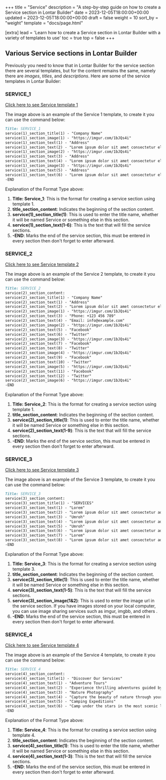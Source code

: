 +++
title = "Service"
description = "A step-by-step guide on how to create a Service section in Lontar Builder"
date = 2023-12-05T18:00:00+00:00
updated = 2023-12-05T18:00:00+00:00
draft = false
weight = 10
sort_by = "weight"
template = "docs/page.html"

[extra]
lead = 'Learn how to create a Service section in Lontar Builder with a variety of templates to use'
toc = true
top = false
+++

## Various Service sections in Lontar Builder
Previously you need to know that in Lontar Builder for the service section there are several templates, but for the content remains the same, namely there are *images*, *titles*, and *descriptions*. Here are some of the service templates in Lontar Builder:

### SERVICE_1

[Click here to see Service template 1](https://imgur.com/trQ6SXD)

The image above is an example of the Service 1 template, to create it you can use the command below:

```markdown
Title: SERVICE_1
service(1)_section_title(1) - "Company Name"
service(1)_section_image(1) - "https://imgur.com/1bJQs4i"
service(1)_section_text(1) - "Address"
service(1)_section_text(2) - "Lorem ipsum dolor sit amet consectetur elit. Dignissimos corrupti nihil commodidolorum iste pariatur repudiandae quaerat."
service(1)_section_image(2) - "https://imgur.com/1bJQs4i"
service(1)_section_text(3) - "Address"
service(1)_section_text(4) - "Lorem ipsum dolor sit amet consectetur elit. Dignissimos corrupti nihil commodidolorum iste pariatur repudiandae quaerat."
service(1)_section_image(3) - "https://imgur.com/1bJQs4i"
service(1)_section_text(5) - "Address"
service(1)_section_text(6) - "Lorem ipsum dolor sit amet consectetur elit. Dignissimos corrupti nihil commodidolorum iste pariatur repudiandae quaerat."
-END
```

Explanation of the Format Type above:

1. **Title: Service_1**: This is the format for creating a service section using template 1.
2. **title_section_content**: Indicates the beginning of the section content.
3. **service(1)_section_title(1)**: This is used to enter the title name, whether it will be named Service or something else in this section.
4. **service(1)_section_text(1-6)**: This is the text that will fill the service sections.
5. **-END**: Marks the end of the service section, this must be entered in every section then don't forget to enter afterward.

### SERVICE_2

[Click here to see Service template 2](https://imgur.com/trQ6SXD)

The image above is an example of the Service 2 template, to create it you can use the command below:

```markdown
Title: SERVICE_2
service(2)_section_content:
service(2)_section_title(1) - "Company Name"
service(2)_section_text(1) - "Address"
service(2)_section_text(2) - "Lorem ipsum dolor sit amet consectetur elit. Dignissimos corrupti nihil commodidolorum iste pariatur repudiandae quaerat."
service(2)_section_image(1) - "https://imgur.com/1bJQs4i"
service(2)_section_text(3) - "Phone: +123 456 789"
service(2)_section_text(4) - "Email: info@example.com"
service(2)_section_image(2) - "https://imgur.com/1bJQs4i"
service(2)_section_text(5) - "Facebook"
service(2)_section_text(6) - "Twitter"
service(2)_section_image(3) - "https://imgur.com/1bJQs4i"
service(2)_section_text(7) - "Facebook"
service(2)_section_text(8) - "Twitter"
service(2)_section_image(4) - "https://imgur.com/1bJQs4i"
service(2)_section_text(9) - "Facebook"
service(2)_section_text(10) - "Twitter"
service(2)_section_image(5) - "https://imgur.com/1bJQs4i"
service(2)_section_text(11) - "Facebook"
service(2)_section_text(12) - "Twitter"
service(2)_section_image(6) - "https://imgur.com/1bJQs4i"
-END
```
Explanation of the Format Type above:

1. **Title: Service_2**: This is the format for creating a service section using template 1.
2. **title_section_content**: Indicates the beginning of the section content.
3. **service(2)_section_title(1)**: This is used to enter the title name, whether it will be named Service or something else in this section.
4. **service(2)_section_text(1-9)**: This is the text that will fill the service sections.
5. **-END**: Marks the end of the service section, this must be entered in every section then don't forget to enter afterward.

### SERVICE_3

[Click here to see Service template 3](https://imgur.com/trQ6SXD)

The image above is an example of the Service 3 template, to create it you can use the command below:

```markdown
Title: SERVICE_3
service(3)_section_content:
service(3)_section_title(1) - "SERVICES"
service(3)_section_text(1) - "Lorem"
service(3)_section_text(2) - "Lorem ipsum dolor sit amet consectetur adipisicing elit. Quis sed alias nobis dolore fugiat, eligendi perspiciatis amet dolorem aperiam quidem. Nesciunt, quis, non accusantium ea asperiores corrupti, ipsam neque tenetur laborum cumque eius soluta omnis debitis voluptatibus deleniti libero ipsa."
service(3)_section_text(3) - "Umroh"
service(3)_section_text(4) - "Lorem ipsum dolor sit amet consectetur adipisicing elit. Necessitatibus soluta omnis eos nobis sapiente, vero commodi eaque, repellat nisi aliquam non! Provident nemo tempore quos labore doloremque magnam velit beatae, consequuntur, modi natus distinctio! Cum qui numquam sapiente pariatur non."
service(3)_section_text(5) - "Umroh"
service(3)_section_text(6) - "Lorem ipsum dolor sit amet consectetur adipisicing elit. Non velit animi nam nobis est, impedit beatae neque perferendis, iure voluptates consectetur voluptas eaque, autem aliquam aliquid aspernatur voluptatibus dolor. Voluptatem blanditiis incidunt, saepe totam dolores temporibus. Voluptate labore modi recusandae!"
service(3)_section_text(7) - "Lorem"
service(3)_section_text(8) - "Lorem ipsum dolor sit amet consectetur adipisicing elit. Non velit animi nam nobis est, impedit beatae neque perferendis, iure voluptates consectetur voluptas eaque, autem aliquam aliquid aspernatur voluptatibus dolor. Voluptatem blanditiis incidunt, saepe totam dolores temporibus. Voluptate labore modi recusandae!"
-END
```
Explanation of the Format Type above:

1. **Title: Service_3**: This is the format for creating a service section using template 3.
2. **title_section_content**: Indicates the beginning of the section content.
3. **service(3)_section_title(1)**: This is used to enter the title name, whether it will be named Service or something else in this section.
4. **service(3)_section_text(1-5)**: This is the text that will fill the service sections.
5. **service(3)_section_image(1&2)**: This is used to enter the image url in the service section. If you have images stored on your local computer, you can use image sharing services such as imgur, imgbb, and others .
6. **-END**: Marks the end of the service section, this must be entered in every section then don't forget to enter afterward.

### SERVICE_4

[Click here to see Service template 4](https://imgur.com/trQ6SXD)

The image above is an example of the Service 4 template, to create it you can use the command below:

```markdown
Title: SERVICE_4
service(4)_section_content:
service(4)_section_title(1) - "Discover Our Services"
service(4)_section_text(1) - "Adventure Tours"
service(4)_section_text(2) - "Experience thrilling adventures guided by experts."
service(4)_section_text(3) - "Nature Photography"
service(4)_section_text(4) - "Capture the beauty of nature through your lens."
service(4)_section_text(5) - "Camping Expeditions"
service(4)_section_text(6) - "Camp under the stars in the most scenic locations."
-END
```

Explanation of the Format Type above:

1. **Title: Service_4**: This is the format for creating a service section using template 4.
2. **title_section_content**: Indicates the beginning of the section content.
3. **service(4)_section_title(1)**: This is used to enter the title name, whether it will be named Service or something else in this section.
4. **service(4)_section_text(1-3)**: This is the text that will fill the service sections.
5. **-END**: Marks the end of the service section, this must be entered in every section then don't forget to enter afterward.
